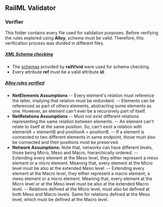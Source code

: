 ## RailML Validator
### Verifier
This folder contains every file used for validation purposes. Before verifying the rules explored using **Alloy**, schema must be valid. Therefore, this verification process was divided in different files.

##### [XML Schema checking](https://github.com/pedrordgs/railML/blob/master/validator/verifier/xml_checker.py)
- The [schemas](https://www.railml.org/en/download/schemes.html) provided by **railVivid** were used for schema checking.
- Every attribute **ref** must be a valid attribute **id**.

##### [Alloy rules verified](https://github.com/pedrordgs/railML/blob/master/validator/verifier/alloy_rules.py)
- **NetElements Assumptions**
-- Every element's relation must reference the latter, implying that relation must be redundant.
-- Elements can be referenced as part of others elements, abstracting some elements as one. However, an element can't ever be a recursively part of itself.
- **NetRelations Assumptions**
-- Must not exist different relations representing the same relation between elements.
-- An element can't relate to itself at the same position. So, can't exist a relation with elementA = elementB and positionA = positionB.
-- If a element is connected to two different elements in same endpoint, those must also be connected and their positions must be preserved.
- **Network Assumptions:** Note that, networks can have different levels, those being Micro, Meso and Macro, hierarchically ordered.
-- Extending every element at the Meso level, they either represent a meso element or a micro element. Meaning that, every element at the Micro level must be also at the extended Meso level.
-- Extending every element at the Macro level, they either represent a macro element, a meso element or a micro element. Meaning that, every element at the Micro level or at the Meso level must be also at the extended Macro level.
-- Relations defined at the Micro level, must also be defined at both Meso and Macro levels. Same for relations defined at the Meso level, which must be defined at the Macro level.
